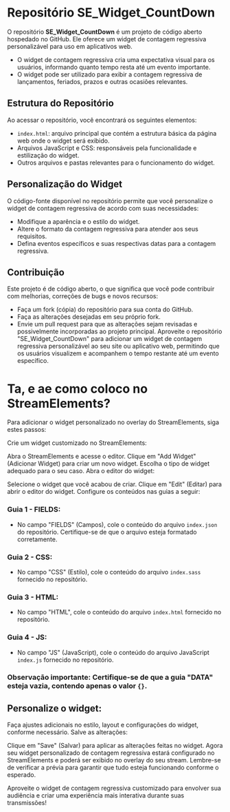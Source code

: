 # Repositório SE_Widget_CountDown
O repositório **SE_Widget_CountDown** é um projeto de código aberto hospedado no GitHub. Ele oferece um widget de contagem regressiva personalizável para uso em aplicativos web.

* O widget de contagem regressiva cria uma expectativa visual para os usuários, informando quanto tempo resta até um evento importante.
* O widget pode ser utilizado para exibir a contagem regressiva de lançamentos, feriados, prazos e outras ocasiões relevantes.
## Estrutura do Repositório
Ao acessar o repositório, você encontrará os seguintes elementos:

* `index.html`: arquivo principal que contém a estrutura básica da página web onde o widget será exibido.
* Arquivos JavaScript e CSS: responsáveis pela funcionalidade e estilização do widget.
* Outros arquivos e pastas relevantes para o funcionamento do widget.
## Personalização do Widget
O código-fonte disponível no repositório permite que você personalize o widget de contagem regressiva de acordo com suas necessidades:

* Modifique a aparência e o estilo do widget.
* Altere o formato da contagem regressiva para atender aos seus requisitos.
* Defina eventos específicos e suas respectivas datas para a contagem regressiva.
## Contribuição
Este projeto é de código aberto, o que significa que você pode contribuir com melhorias, correções de bugs e novos recursos:

* Faça um fork (cópia) do repositório para sua conta do GitHub.
* Faça as alterações desejadas em seu próprio fork.
* Envie um pull request para que as alterações sejam revisadas e possivelmente incorporadas ao projeto principal.
Aproveite o repositório "SE_Widget_CountDown" para adicionar um widget de contagem regressiva personalizável ao seu site ou aplicativo web, permitindo que os usuários visualizem e acompanhem o tempo restante até um evento específico.

# Ta, e ae como coloco no StreamElements?
Para adicionar o widget personalizado no overlay do StreamElements, siga estes passos:

Crie um widget customizado no StreamElements:

Abra o StreamElements e acesse o editor.
Clique em "Add Widget" (Adicionar Widget) para criar um novo widget.
Escolha o tipo de widget adequado para o seu caso.
Abra o editor do widget:

Selecione o widget que você acabou de criar.
Clique em "Edit" (Editar) para abrir o editor do widget.
Configure os conteúdos nas guias a seguir:

### Guia 1 - FIELDS:

* No campo "FIELDS" (Campos), cole o conteúdo do arquivo `index.json` do repositório. Certifique-se de que o arquivo esteja formatado corretamente.

### Guia 2 - CSS:

* No campo "CSS" (Estilo), cole o conteúdo do arquivo `index.sass` fornecido no repositório.

### Guia 3 - HTML:

* No campo "HTML", cole o conteúdo do arquivo `index.html` fornecido no repositório.

### Guia 4 - JS:

* No campo "JS" (JavaScript), cole o conteúdo do arquivo JavaScript `index.js` fornecido no repositório.

### Observação importante: Certifique-se de que a guia "DATA" esteja vazia, contendo apenas o valor `{}`.

## Personalize o widget:

Faça ajustes adicionais no estilo, layout e configurações do widget, conforme necessário.
Salve as alterações:

Clique em "Save" (Salvar) para aplicar as alterações feitas no widget.
Agora seu widget personalizado de contagem regressiva estará configurado no StreamElements e poderá ser exibido no overlay do seu stream. Lembre-se de verificar a prévia para garantir que tudo esteja funcionando conforme o esperado.

Aproveite o widget de contagem regressiva customizado para envolver sua audiência e criar uma experiência mais interativa durante suas transmissões!